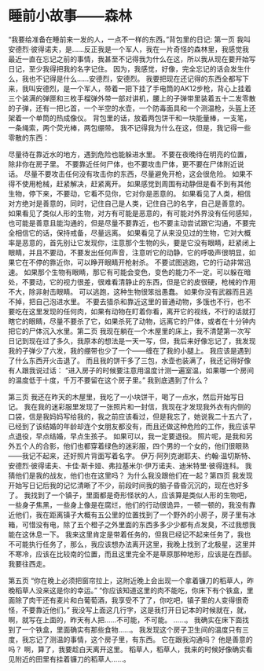 # 睡前小故事——森林

“我要给准备在睡前来一发的人，一点不一样的东西。”背包里的日记:
第一页
我叫安德烈·彼得诺夫，是……反正我是一个军人，我在一片奇怪的森林里，我感觉我最近一直在忘记之前的事情，我甚至不记得我为什么在这，所以我从现在要开始写日记，至少我得把我的名字记住。
因为，我感觉，好像，完全忘记的话会发生什么，我也不记得是什么……安德烈，安德烈。
我要把现在还记得的东西全都写下来，我叫安德烈，是一个军人，带着一把下挂了手电筒的AK12步枪，背心上挂着三个装满的弹匣和三枚手榴弹外带一部对讲机，腰上的子弹带里装着五十二发零散的子弹，还有一把匕首，一个半空的水壶，一个防毒面具和一个测温枪，头盔上还架着一个单筒的热成像仪。
背包里的话，放着两包饼干和一块能量棒，一支笔，一条绳索，两个荧光棒，两包绷带。
我不记得我为什么在这，但是，我记得一些零散的东西：

尽量待在靠近水的地方，遇到危险也能躲进水里。
不要在夜晚待在明亮的位置，除非你在房子里。
不要靠近任何尸体，也不要攻击尸体，更不要在尸体附近说话。
尽量不要攻击任何没有攻击你的东西，尽量避免开枪，这会很危险。
如果不得不使用枪械，赶紧解决，赶紧离开。
如果感觉到周围有动静但是看不到有其他生物，停下来，不要动，它看不见你，它对你是恶意的。
如果看见了人类，相信对方绝对是善意的，同时，记住自己是人类，记住自己的名字，自己是善意的。
如果看见了类似人形的生物，对方有可能是恶意的，有可能对外界没有任何感知，也可能是善意且能沟通的，但是尽量不要靠近，也不要主动尝试跟它沟通，不要完全相信它的话，保持戒备，尽量远离。
如果看见了从来没见过的生物，它对大概率是恶意的，首先别让它发现你，注意那个生物的头，要是它没有眼睛，赶紧闭上眼睛，并且不要动，不要发出任何声音，注意听它的动静，它的呼吸声很明显，如果它在不停的靠近你，可以睁开眼睛开枪射杀。
不要试图逃跑，它的行动非常迅速。
如果那个生物有眼睛，那它有可能会变色，变色的能力不一定。可以躲在暗处，不要动，它的视力很差，很难看清静止的东西，但是它的皮很硬，枪械的作用不大，除非射击眼睛。
可以逃跑，这种生物很笨拙愚蠢。
如果你没有武器而且逃不掉，把自己泡进水里。
不要去猎杀和靠近这里的普通动物，多饿也不行，也不要吃在这里发现的任何肉，如果有动物在盯着你看，离开它的视线，不行的话就打瞎它的眼睛，尽量不要杀了它，如果杀死了动物，远离它的尸体，或者在十分钟内把它的尸体沉入水里。第二页
我现在躺在一个木屋里的床上，我不清楚第一次写日记到现在过了多久，我原本的想法是一天一写，但，我后来好像忘记了，我发现我的子弹少了六发，我的绷带也少了一个——缠在了我的小腿上。
我应该是遇到了什么东西开火击退了。
而且我的饼干多了三包，水壶也装满了，我还记得好像有人跟我说过话：
“进入房子的时候要注意用温度计测一遍室温，如果哪一个房间的温度低于十度，千万不要留在这个房子里。”
我到底遇到了什么？

第三页
我还在昨天的木屋里，我吃了一小块饼干，喝了一点水，然后开始写日记。
我在我的迷彩服里发现了一张照片和一封信，我现在才发现我外衣有内侧的口袋，信是我妈妈写给我的，我之前应该看过，但是我忘了，她说我二十五六了，已经到了该结婚的年龄却连个女朋友都没有，而且还做这种危险的工作，我应该早点退役，早点结婚，早点生孩子。
如果可以，我一定要退役。
照片呢，是我和另外五个人的合影，他们也都穿着绿色的迷彩服，四个男的一个女的，他们很眼熟——我记不起来，还好照片背面写着名字。
伊万·阿列克谢耶夫、约翰·温切斯特、安德烈·彼得诺夫、卡佳·斯卡娅、弗拉基米尔·伊万诺夫、迪米特里·彼得连科。
我猜他们是我的战友，他们也在这里吗？
为什么我没跟他们在一起？第四页
我发现开始写日记后我的记忆清晰了不少，前段时间我的脑子昏昏沉沉的，现在也好多了。
我找到了一个镇子，里面都是奇形怪状的人，应该算是类似人形的生物吧，一些身子焦黑，一些身上像是在腐烂，他们的行动很诡异，一顿一顿的，我没有靠近他们，我在距离镇子大概有五公里的位置找到了一个野外的小房子，房子里有冰箱，可惜没有电，除了五个橙子之外里面的东西多多少少都有点发臭，不过我想我能在这休息一下。
我来这里肯定是带着任务的，但我已经记不起来任务了，我也不可能执行任务了，那么，我应该想办法离开这里，我晚上找到了北极星，这里并不寒冷，应该在比较南的位置，而且这里完全不是草原那种地形，应该是在西部。
我要往西走。

第五页
“你在晚上必须把窗帘拉上，这附近晚上会出现一个拿着镰刀的稻草人，昨晚稻草人没来这是你的幸运。”
“你应该知道这里的肉不能吃，你床下有个铁盒，里面除了肉干还有麦片和白葡萄酒，我享受不了了，你吃吧，镇子里的人变得很奇怪，不要靠近他们。”
我没写上面这几行字，这是我打开日记本的时候就在，就，啊，就写在上面的，昨天有人把……不可能，不可能。
……。
我确实在床下面找到了一个铁盒，里面确实有那些食物……。
我发现这个房子卫生间的温度只有三度，我忘记了测温的事情，这个房子里，有东西。
它在跟我沟通吗？
他是善意的吗？
啊，算了，我要趁白天离开这里。
稻草人，稻草人，我来的时候好像确实看见附近的田里有挂着镰刀的稻草人……。 

